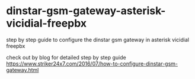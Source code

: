 # dinstar-gsm-gateway-asterisk-vicidial-freepbx
step by step guide to configure the dinstar gsm gateway in asterisk vicidial freepbx 

check out by blog for detailed step by step guide
https://www.striker24x7.com/2016/07/how-to-configure-dinstar-gsm-gateway.html
